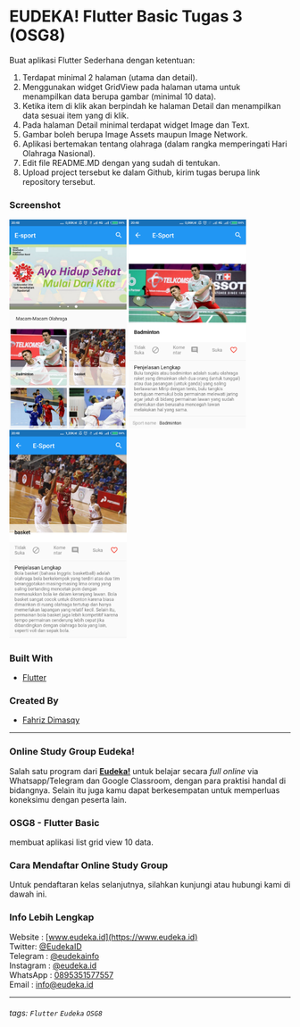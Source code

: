 # EUDEKA! Flutter Basic Tugas 3 (OSG8)
Buat aplikasi Flutter Sederhana dengan ketentuan:

1. Terdapat minimal 2 halaman (utama dan detail).
2. Menggunakan widget GridView pada halaman utama untuk menampilkan data berupa gambar (minimal 10 data).
3. Ketika item di klik akan berpindah ke halaman Detail dan menampilkan data sesuai item yang di klik.
4. Pada halaman Detail minimal terdapat widget Image dan Text.
5. Gambar boleh berupa Image Assets maupun Image Network.
6. Aplikasi bertemakan tentang olahraga (dalam rangka memperingati Hari Olahraga Nasional).
4. Edit file README.MD dengan yang sudah di tentukan.
5. Upload project tersebut ke dalam Github, kirim tugas berupa link repository tersebut.

### Screenshot
<img src="images/Screenshot_2019-11-28-20-48-26-228_com.example.tugas_3.png" width="210"></img>
<img src="images/Screenshot_2019-11-28-20-48-32-084_com.example.tugas_3.png" width="210"></img>
<img src="images/Screenshot_2019-11-28-20-48-44-648_com.example.tugas_3.png" width="210"></img>

### Built With
- [Flutter](https://flutter.dev)

### Created By
- [Fahriz Dimasqy](https://github.com/fahrizdimasqy)

---

### Online Study Group Eudeka!
Salah satu program dari [**Eudeka!**](https://www.eudeka.id) untuk belajar secara _full online_ via Whatsapp/Telegram dan Google Classroom, dengan para praktisi handal di bidangnya. Selain itu juga kamu dapat berkesempatan untuk memperluas koneksimu dengan peserta lain.

### OSG8 - Flutter Basic
membuat aplikasi list grid view 10 data.

### Cara Mendaftar Online Study Group
Untuk pendaftaran kelas selanjutnya, silahkan kunjungi atau hubungi kami di dawah ini.

### Info Lebih Lengkap
Website : [www.eudeka.id](https://www.eudeka.id)  
Twitter: [@EudekaID](https://twitter.com/EudekaID)  
Telegram : [@eudekainfo](https://t.me/eudekainfo)  
Instagram : [@eudeka.id](https://instagram.com/eudeka.id)  
WhatsApp : [0895351577557](https://wa.me/62895351577557)  
Email : [info@eudeka.id](mailto:info@eudeka.id)  

---

###### tags: `Flutter` `Eudeka` `OSG8`
